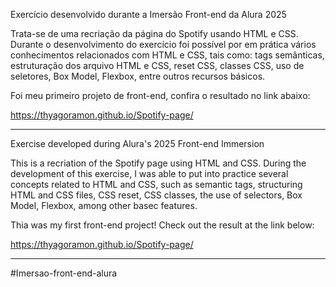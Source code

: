 Exercício desenvolvido durante a Imersão Front-end da Alura 2025

Trata-se de uma recriação da página do Spotify usando HTML e CSS. Durante o desenvolvimento do exercício foi possível por em prática vários conhecimentos relacionados com HTML e CSS, tais como: tags semânticas, estruturação dos arquivo HTML e CSS, reset CSS, classes CSS, uso de seletores, Box Model, Flexbox, entre outros recursos básicos.

Foi meu primeiro projeto de front-end, confira o resultado no link abaixo:

https://thyagoramon.github.io/Spotify-page/

---
Exercise developed during Alura's 2025 Front-end Immersion

This is a recriation of the Spotify page using HTML and CSS. During the development of this exercise, I was able to put into practice several concepts related to HTML and CSS, such as semantic tags, structuring HTML and CSS files, CSS reset, CSS classes, the use of selectors, Box Model, Flexbox, among other basec features.

Thia was my first front-end project! Check out the result at the link below:

https://thyagoramon.github.io/Spotify-page/

---

#Imersao-front-end-alura
